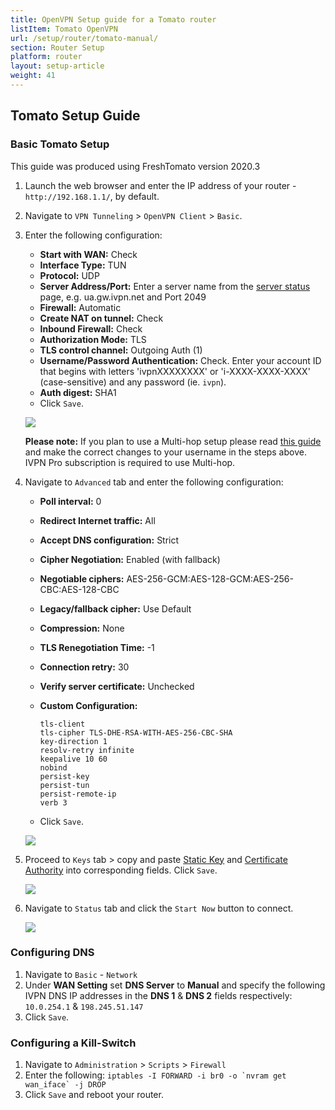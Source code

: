 ```yaml
---
title: OpenVPN Setup guide for a Tomato router
listItem: Tomato OpenVPN
url: /setup/router/tomato-manual/
section: Router Setup
platform: router
layout: setup-article
weight: 41
---
```

## Tomato Setup Guide

### Basic Tomato Setup

<div markdown="1" class="notice notice--warning">
This guide was produced using FreshTomato version 2020.3
</div>

1.  Launch the web browser and enter the IP address of your router - `http://192.168.1.1/`, by default.

2.  Navigate to `VPN Tunneling` > `OpenVPN Client` > `Basic`.

3.  Enter the following configuration:

    * **Start with WAN:** Check
    * **Interface Type:** TUN
    * **Protocol:** UDP
    * **Server Address/Port:** Enter a server name from the [server status](/status/) page, e.g. ua.gw.ivpn.net and Port 2049
    * **Firewall:** Automatic
    * **Create NAT on tunnel:** Check
    * **Inbound Firewall:** Check
    * **Authorization Mode:** TLS
    * **TLS control channel:** Outgoing Auth (1)
    * **Username/Password Authentication:** Check. Enter your account ID that begins with letters 'ivpnXXXXXXXX' or 'i-XXXX-XXXX-XXXX' (case-sensitive) and any password (ie. `ivpn`).
    * **Auth digest:** SHA1
    * Click `Save`.

    ![](/images-static/uploads/install-openvpn-tomato-010.png)

    <div markdown="1" class="notice notice--info">
    <strong>Please note:</strong> If you plan to use a Multi-hop setup please read <a href="/knowledgebase/general/how-can-i-connect-to-the-multihop-network/">this guide</a> and make the correct changes to your username in the steps above. IVPN Pro subscription is required to use Multi-hop.
    </div>

4.  Navigate to `Advanced` tab and enter the following configuration:

    *   **Poll interval:** 0
    *   **Redirect Internet traffic:** All
    *   **Accept DNS configuration:** Strict
    *   **Cipher Negotiation:** Enabled (with fallback)
    *   **Negotiable ciphers:** AES-256-GCM:AES-128-GCM:AES-256-CBC:AES-128-CBC
    *   **Legacy/fallback cipher:** Use Default
    *   **Compression:** None
    *   **TLS Renegotiation Time:** -1
    *   **Connection retry:** 30
    *   **Verify server certificate:** Unchecked
    *   **Custom Configuration:**
        ```
        tls-client
        tls-cipher TLS-DHE-RSA-WITH-AES-256-CBC-SHA
        key-direction 1
        resolv-retry infinite
        keepalive 10 60
        nobind
        persist-key
        persist-tun
        persist-remote-ip
        verb 3
        ```
        
    *   Click `Save`.

    ![](/images-static/uploads/install-openvpn-tomato-020.png)

5.  Proceed to `Keys` tab > copy and paste [Static Key](/releases/config/ta.key) and [Certificate Authority](/releases/config/ca.crt) into corresponding fields. Click `Save`.

    ![](/images-static/uploads/install-openvpn-tomato-030.png)

6.  Navigate to `Status` tab and click the `Start Now` button to connect.

    ![](/images-static/uploads/install-openvpn-tomato-040.png)

### Configuring DNS

1. Navigate to `Basic` - `Network`
2. Under **WAN Setting** set **DNS Server** to **Manual** and specify the following IVPN DNS IP addresses in the **DNS 1** & **DNS 2** fields respectively: `10.0.254.1` & `198.245.51.147`
3. Click `Save`.

### Configuring a Kill-Switch

1. Navigate to `Administration` > `Scripts` > `Firewall`
2. Enter the following: ``iptables -I FORWARD -i br0 -o `nvram get wan_iface` -j DROP``
3. Click `Save` and reboot your router.
